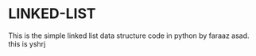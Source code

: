 # LINKED-LIST

This is the simple linked list data structure code in python by faraaz asad.
this is yshrj
